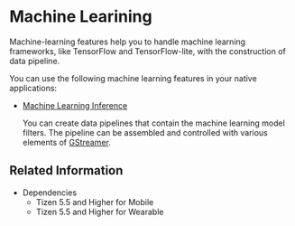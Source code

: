 # Machine Learining


Machine-learning features help you to handle machine learning frameworks, like TensorFlow and TensorFlow-lite, with the construction of data pipeline.

You can use the following machine learning features in your native applications:

- [Machine Learning Inference](machine-learning-inference.md)

  You can create data pipelines that contain the machine learning model filters. The pipeline can be assembled and controlled with various elements of [GStreamer](https://gstreamer.freedesktop.org/). 

## Related Information

- Dependencies
  - Tizen 5.5 and Higher for Mobile
  - Tizen 5.5 and Higher for Wearable

